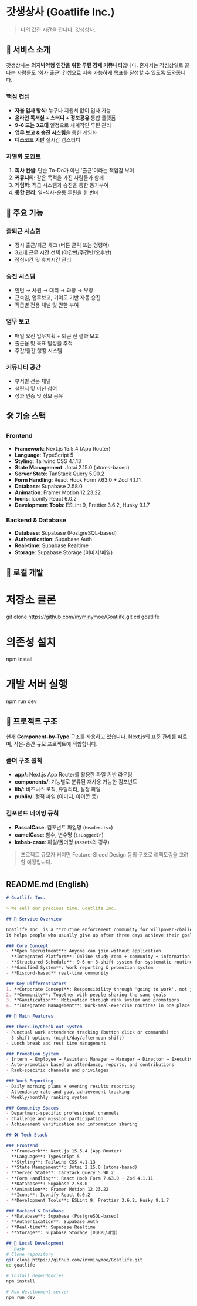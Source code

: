 # 갓생상사 (Goatlife Inc.)
> 나의 값진 시간을 팝니다. 갓생상사.

## 🏢 서비스 소개
갓생상사는 **의지박약형 인간을 위한 루틴 강제 커뮤니티**입니다. 
혼자서는 작심삼일로 끝나는 사람들도 '회사 출근' 컨셉으로 지속 가능하게 목표를 달성할 수 있도록 도와줍니다.

### 핵심 컨셉
- **자율 입사 방식**: 누구나 지원서 없이 입사 가능
- **온라인 독서실 + 스터디 + 정보공유** 통합 플랫폼
- **9-6 또는 3교대** 일정으로 체계적인 루틴 관리
- **업무 보고 & 승진 시스템**을 통한 게임화
- **디스코드 기반** 실시간 캠스터디

### 차별화 포인트
1. **회사 컨셉**: 단순 To-Do가 아닌 '출근'이라는 책임감 부여
2. **커뮤니티**: 같은 목적을 가진 사람들과 함께
3. **게임화**: 직급 시스템과 승진을 통한 동기부여
4. **통합 관리**: 일-식사-운동 루틴을 한 번에

## 🎯 주요 기능

### 출퇴근 시스템
- 정시 출근/퇴근 체크 (버튼 클릭 또는 명령어)
- 3교대 근무 시간 선택 (야간반/주간반/오후반)
- 점심시간 및 휴게시간 관리

### 승진 시스템
- 인턴 → 사원 → 대리 → 과장 → 부장
- 근속일, 업무보고, 기여도 기반 자동 승진
- 직급별 전용 채널 및 권한 부여

### 업무 보고
- 매일 오전 업무계획 + 퇴근 전 결과 보고
- 출근율 및 목표 달성률 추적
- 주간/월간 랭킹 시스템

### 커뮤니티 공간
- 부서별 전문 채널
- 챌린지 및 미션 참여
- 성과 인증 및 정보 공유

## 🛠 기술 스택

### Frontend
- **Framework**: Next.js 15.5.4 (App Router)
- **Language**: TypeScript 5
- **Styling**: Tailwind CSS 4.1.13
- **State Management**: Jotai 2.15.0 (atoms-based)
- **Server State**: TanStack Query 5.90.2
- **Form Handling**: React Hook Form 7.63.0 + Zod 4.1.11
- **Database**: Supabase 2.58.0
- **Animation**: Framer Motion 12.23.22
- **Icons**: Iconify React 6.0.2
- **Development Tools**: ESLint 9, Prettier 3.6.2, Husky 9.1.7

### Backend & Database
- **Database**: Supabase (PostgreSQL-based)
- **Authentication**: Supabase Auth
- **Real-time**: Supabase Realtime
- **Storage**: Supabase Storage (이미지/파일)
  
## 🚀 로컬 개발

# 저장소 클론
git clone https://github.com/inyminymoe/Goatlife.git
cd goatlife

# 의존성 설치
npm install

# 개발 서버 실행
npm run dev

## 📁 프로젝트 구조

현재 **Component-by-Type** 구조를 사용하고 있습니다. Next.js의 표준 관례를 따르며, 작은-중간 규모 프로젝트에 적합합니다.

### 폴더 구조 원칙

- **app/**: Next.js App Router를 활용한 파일 기반 라우팅
- **components/**: 기능별로 분류된 재사용 가능한 컴포넌트
- **lib/**: 비즈니스 로직, 유틸리티, 설정 파일
- **public/**: 정적 파일 (이미지, 아이콘 등)

### 컴포넌트 네이밍 규칙

- **PascalCase**: 컴포넌트 파일명 (`Header.tsx`)
- **camelCase**: 함수, 변수명 (`isLoggedIn`)
- **kebab-case**: 파일/폴더명 (assets의 경우)

> 프로젝트 규모가 커지면 Feature-Sliced Design 등의 구조로 리팩토링을 고려할 예정입니다.

#

## README.md (English)
```markdown
# Goatlife Inc.

> We sell our precious time. Goatlife Inc.

## 🏢 Service Overview

Goatlife Inc. is a **routine enforcement community for willpower-challenged individuals**. 
It helps people who usually give up after three days achieve their goals sustainably through a 'corporate work' concept.

### Core Concept
- **Open Recruitment**: Anyone can join without application
- **Integrated Platform**: Online study room + community + information sharing
- **Structured Schedule**: 9-6 or 3-shift system for systematic routine management
- **Gamified System**: Work reporting & promotion system
- **Discord-based** real-time community

### Key Differentiators
1. **Corporate Concept**: Responsibility through 'going to work', not just to-do lists
2. **Community**: Together with people sharing the same goals
3. **Gamification**: Motivation through rank system and promotions
4. **Integrated Management**: Work-meal-exercise routines in one place

## 🎯 Main Features

### Check-in/Check-out System
- Punctual work attendance tracking (button click or commands)
- 3-shift options (night/day/afternoon shift)
- Lunch break and rest time management

### Promotion System
- Intern → Employee → Assistant Manager → Manager → Director → Executive
- Auto-promotion based on attendance, reports, and contributions
- Rank-specific channels and privileges

### Work Reporting
- Daily morning plans + evening results reporting
- Attendance rate and goal achievement tracking
- Weekly/monthly ranking system

### Community Spaces
- Department-specific professional channels
- Challenge and mission participation
- Achievement verification and information sharing

## 🛠 Tech Stack

### Frontend
- **Framework**: Next.js 15.5.4 (App Router)
- **Language**: TypeScript 5
- **Styling**: Tailwind CSS 4.1.13
- **State Management**: Jotai 2.15.0 (atoms-based)
- **Server State**: TanStack Query 5.90.2
- **Form Handling**: React Hook Form 7.63.0 + Zod 4.1.11
- **Database**: Supabase 2.58.0
- **Animation**: Framer Motion 12.23.22
- **Icons**: Iconify React 6.0.2
- **Development Tools**: ESLint 9, Prettier 3.6.2, Husky 9.1.7

### Backend & Database
- **Database**: Supabase (PostgreSQL-based)
- **Authentication**: Supabase Auth
- **Real-time**: Supabase Realtime
- **Storage**: Supabase Storage (이미지/파일)

## 🚀 Local Development
```bash
# Clone repository
git clone https://github.com/inyminymoe/Goatlife.git
cd goatlife

# Install dependencies
npm install

# Run development server
npm run dev
